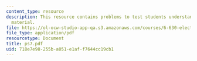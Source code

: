 ```yaml
---
content_type: resource
description: This resource contains problems to test students understanding of course
  material.
file: https://ol-ocw-studio-app-qa.s3.amazonaws.com/courses/6-630-electromagnetics-fall-2006/718e7e98255ba051e1aff7644cc19cb1_ps7.pdf
file_type: application/pdf
resourcetype: Document
title: ps7.pdf
uid: 718e7e98-255b-a051-e1af-f7644cc19cb1
---
```


